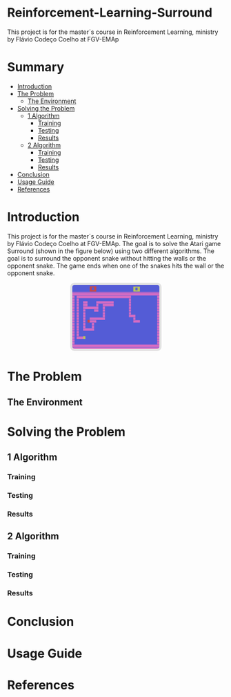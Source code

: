 # Reinforcement-Learning-Surround
This project is for the master´s course in Reinforcement Learning, ministry by Flávio Codeço Coelho at FGV-EMAp

# Summary

- [Introduction](#introduction)
- [The Problem](#the-problem)
  - [The Environment](#the-environment)
- [Solving the Problem](#solving-the-problem)
    - [1 Algorithm](#1-algorithm)
        - [Training](#training)
        - [Testing](#testing)
        - [Results](#results)
    - [2 Algorithm](#2-algorithm)
        - [Training](#training-1)
        - [Testing](#testing-1)
        - [Results](#results-1)
- [Conclusion](#conclusion)
- [Usage Guide](#usage-guide)
- [References](#references)

# Introduction
<p>
    This project is for the master´s course in Reinforcement Learning, ministry by Flávio Codeço Coelho at FGV-EMAp. The goal is to solve the Atari game Surround (shown in the figure below) using two different algorithms. The goal is to surround the opponent snake without hitting the walls or the opponent snake. The game ends when one of the snakes hits the wall or the opponent snake.
</p>

<div align="center">
	<img src = "report/surround_atari.png" width=40% style="border: 5px solid rgba(200, 200, 200, 0.5); border-radius: 10px"> 
</div>

# The Problem

## The Environment

# Solving the Problem

## 1 Algorithm

### Training

### Testing

### Results

## 2 Algorithm

### Training

### Testing

### Results

# Conclusion

# Usage Guide

# References
